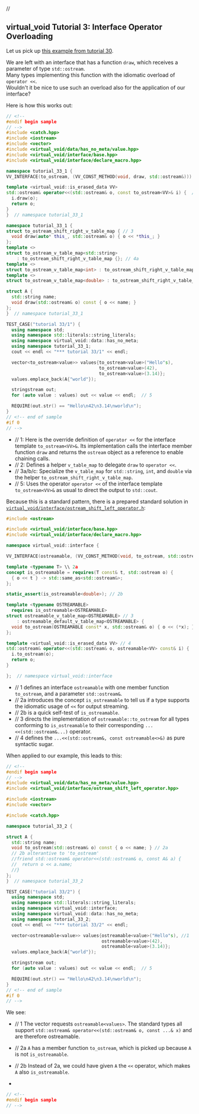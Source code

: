 ﻿// <!--
#if 0
// -->

<a name="t1"></a> 
## virtual_void Tutorial 3: Interface Operator Overloading

Let us pick up [this example from tutorial 30](tutorial__30.md).

We are left with an interface that has a function `draw`, which receives a parameter of type `std::ostream`.  
Many types implementing this function with the idiomatic overload of `operator <<`.  
Wouldn't it be nice to use such an overload also for the application of our interface?

Here is how this works out:

```cpp
// <!--
#endif begin sample
// -->
#include <catch.hpp>
#include <iostream>
#include <vector>
#include <virtual_void/data/has_no_meta/value.hpp>
#include <virtual_void/interface/base.hpp>
#include <virtual_void/interface/declare_macro.hpp>

namespace tutorial_33_1 {
VV_INTERFACE(to_ostream, (VV_CONST_METHOD(void, draw, std::ostream&)))

template <virtual_void::is_erased_data VV>
std::ostream& operator<<(std::ostream& o, const to_ostream<VV>& i) {  // 1
  i.draw(o);
  return o;
}
}  // namespace tutorial_33_1

namespace tutorial_33_1 {
struct to_ostream_shift_right_v_table_map { // 3
  void draw(auto* this_, std::ostream& o) { o << *this_; }
};
template <>
struct to_ostream_v_table_map<std::string>
    : to_ostream_shift_right_v_table_map {}; // 4a
template <>
struct to_ostream_v_table_map<int> : to_ostream_shift_right_v_table_map {}; // 4b
template <>
struct to_ostream_v_table_map<double> : to_ostream_shift_right_v_table_map {}; // 4c

struct A {
  std::string name;
  void draw(std::ostream& o) const { o << name; }
};
}  // namespace tutorial_33_1

TEST_CASE("tutorial 33/1") {
  using namespace std;
  using namespace std::literals::string_literals;
  using namespace virtual_void::data::has_no_meta;
  using namespace tutorial_33_1;
  cout << endl << "*** tutorial 33/1" << endl;

  vector<to_ostream<value>> values{to_ostream<value>("Hello"s),
                                   to_ostream<value>(42),
                                   to_ostream<value>(3.14)};
  values.emplace_back(A{"world"});

  stringstream out;
  for (auto value : values) out << value << endl;  // 5

  REQUIRE(out.str() == "Hello\n42\n3.14\nworld\n");
}
// <!-- end of sample
#if 0
// -->
```

- // 1: Here is the override definition of `operator <<` for the interface template `to_ostream<VV>&`. Its implementation calls the interface member function `draw` and returns the `ostream` object as a reference to enable chaining calls.
- // 2: Defines a helper `v_table_map` to delegate `draw` to `operator <<`.
- // 3a/b/c: Specialize the `v_table_map` for `std::string`, `int`, and `double` via the helper `to_ostream_shift_right_v_table_map`.
- // 5: Uses the operator `operator <<` of the interface template `to_ostream<VV>&` as usual to direct the output to `std::cout`.

<a name="t2"></a> 

Because this is a standard pattern, there is a prepared standard solution in [``virtual_void/interface/ostream_shift_left_operator.h``](virtual_void/include\virtual_void/interface\ostream_shift_left_operator.h):
```cpp
#include <ostream>

#include <virtual_void/interface/base.hpp>
#include <virtual_void/interface/declare_macro.hpp>

namespace virtual_void::interface {

VV_INTERFACE(ostreamable, (VV_CONST_METHOD(void, to_ostream, std::ostream&))) // 1

template <typename T> \\ 2a
concept is_ostreamable = requires(T const& t, std::ostream o) {
  { o << t } -> std::same_as<std::ostream&>;
};

static_assert(is_ostreamable<double>); // 2b

template <typename OSTREAMABLE>
  requires is_ostreamable<OSTREAMABLE>
struct ostreamable_v_table_map<OSTREAMABLE> // 3
    : ostreamable_default_v_table_map<OSTREAMABLE> {
  void to_ostream(OSTREAMABLE const* x, std::ostream& o) { o << (*x); };
};

template <virtual_void::is_erased_data VV> // 4
std::ostream& operator<<(std::ostream& o, ostreamable<VV> const& i) {  // 4
  i.to_ostream(o);
  return o;
}

};  // namespace virtual_void::interface
```

- // 1 defines an interface `ostreamable` with one member function `to_ostream`, and a parameter `std::ostream&`.
- // 2a introduces the concept `is_ostreamable` to tell us if a type supports the idiomatic usage of `<<` for output streaming.
- // 2b is a quick self-test of `is_ostreamable`.
- // 3 directs the implementation of `ostreamable::to_ostream` for all types conforming to `is_ostreamable` to their corresponding `...<<(std::ostream&...)` operator.
- // 4 defines the `...<<(std::ostream&, const ostreamable<>&)` as pure syntactic sugar.

When applied to our example, this leads to this:

```cpp
// <!--
#endif begin sample
// -->
#include <virtual_void/data/has_no_meta/value.hpp>
#include <virtual_void/interface/ostream_shift_left_operator.hpp>

#include <iostream>
#include <vector>

#include <catch.hpp>

namespace tutorial_33_2 {

struct A {
  std::string name;
  void to_ostream(std::ostream& o) const { o << name; } // 2a
  // 2b alterantive to 'to_ostream' 
  //friend std::ostream& operator<<(std::ostream& o, const A& a) {
  //  return o << a.name;
  //}
};
}  // namespace tutorial_33_2

TEST_CASE("tutorial 33/2") {
  using namespace std;
  using namespace std::literals::string_literals;
  using namespace virtual_void::interface;
  using namespace virtual_void::data::has_no_meta;
  using namespace tutorial_33_2;
  cout << endl << "*** tutorial 33/2" << endl;

  vector<ostreamable<value>> values{ostreamable<value>("Hello"s), //1
                                    ostreamable<value>(42),
                                    ostreamable<value>(3.14)};
  values.emplace_back(A{"world"});

  stringstream out;
  for (auto value : values) out << value << endl;  // 5

  REQUIRE(out.str() == "Hello\n42\n3.14\nworld\n");
}
// <!-- end of sample
#if 0
// -->
```

We see:
- // 1 The vector requests `ostreamable<values>`. The standard types all support `std::ostream& operator<<(std::ostream& o, const ...& x)` and are therefore ostreamable.
- // 2a `A` has a member function `to_ostream`, which is picked up because `A` is not `is_ostreamable`.
- // 2b Instead of 2a, we could have given `A` the `<<` operator, which makes `A` also `is_ostreamable`.

- <a name="t3"></a> 
```cpp
// <!--
#endif begin sample
// -->
